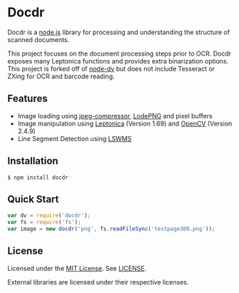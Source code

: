 # Docdr 

Docdr is a [node.js](http://nodejs.org) library for processing and understanding the structure of scanned documents.

This project focuses on the document processing steps prior to OCR. Docdr exposes many Leptonica functions and provides extra binarization options. This project is forked off of [node-dv](https://github.com/creatale/node-dv) but does not include Tesseract or ZXing for OCR and barcode reading.

## Features

- Image loading using [jpeg-compressor](http://code.google.com/p/jpeg-compressor/), [LodePNG](http://lodev.org/lodepng/) and pixel buffers
- Image manipulation using [Leptonica](http://www.leptonica.com/) (Version 1.69) and [OpenCV](http://opencv.org/) (Version 2.4.9)
- Line Segment Detection using [LSWMS](http://sourceforge.net/projects/lswms/)

## Installation

    $ npm install docdr

## Quick Start

```javascript
var dv = require('docdr');
var fs = require('fs');
var image = new docdr('png', fs.readFileSync('textpage300.png'));

```

## License

Licensed under the [MIT License](http://creativecommons.org/licenses/MIT/). See [LICENSE](https://github.com/creatale/node-dv/blob/master/LICENSE).

External libraries are licensed under their respective licenses.
